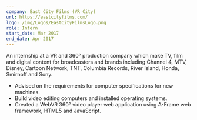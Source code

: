 ```yaml
---
company: East City Films (VR City)
url: https://eastcityfilms.com/
logo: /img/Logos/EastCityFilmsLogo.png
role: Intern
start_date: Mar 2017
end_date: Apr 2017
---
```

An internship at a VR and 360° production company which make TV, film and digital content for broadcasters and brands including Channel 4, MTV, Disney, Cartoon Network, TNT, Columbia Records, River Island, Honda, Smirnoff and Sony.

- Advised on the requirements for computer specifications for new machines.
- Build video editing computers and installed operating systems.
- Created a WebVR 360° video player web application using A-Frame web framework, HTML5 and JavaScript.
